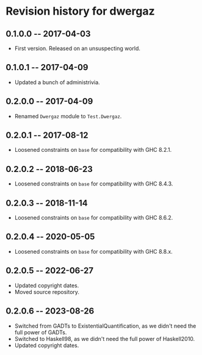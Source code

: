 # Revision history for dwergaz

## 0.1.0.0  -- 2017-04-03

* First version. Released on an unsuspecting world.

## 0.1.0.1  -- 2017-04-09

* Updated a bunch of administrivia.

## 0.2.0.0  -- 2017-04-09

* Renamed `Dwergaz` module to `Test.Dwergaz`.

## 0.2.0.1  -- 2017-08-12

* Loosened constraints on `base` for compatibility with GHC 8.2.1.

## 0.2.0.2  -- 2018-06-23

* Loosened constraints on `base` for compatibility with GHC 8.4.3.

## 0.2.0.3  -- 2018-11-14

* Loosened constraints on `base` for compatibility with GHC 8.6.2.

## 0.2.0.4  -- 2020-05-05

* Loosened constraints on `base` for compatibility with GHC 8.8.x.

## 0.2.0.5  -- 2022-06-27

* Updated copyright dates.
* Moved source repository.

## 0.2.0.6  -- 2023-08-26

* Switched from GADTs to ExistentialQuantification, as we didn't need the full power of GADTs.
* Switched to Haskell98, as we didn't need the full power of Haskell2010.
* Updated copyright dates.
